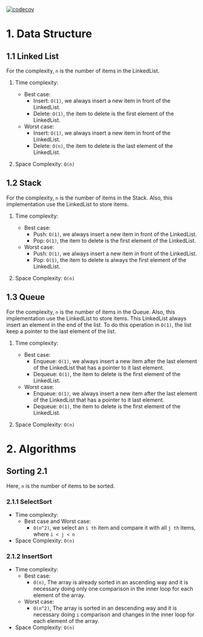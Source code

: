 [![codecov](https://codecov.io/gh/joaojunior/data_structures_and_algorithms/branch/main/graph/badge.svg?token=8G2K2F71JB)](https://codecov.io/gh/joaojunior/data_structures_and_algorithms)

# 1. Data Structure
## 1.1 Linked List

For the complexity, `n` is the number of items in the LinkedList.
1. Time complexity:
    - Best case:
        - Insert: `O(1)`, we always insert a new item in front of the LinkedList.
        - Delete: `O(1)`, the item to delete is the first element of the LinkedList.
    - Worst case:
        - Insert: `O(1)`, we always insert a new item in front of the LinkedList.
        - Delete: `O(n)`, the item to delete is the last element of the LinkedList.

2. Space Complexity: `O(n)`

## 1.2 Stack

For the complexity, `n` is the number of items in the Stack. Also, this implementation use the LinkedList to store items.
1. Time complexity:
    - Best case:
        - Push: `O(1)`, we always insert a new item in front of the LinkedList.
        - Pop: `O(1)`, the item to delete is the first element of the LinkedList.
    - Worst case:
        - Push: `O(1)`, we always insert a new item in front of the LinkedList.
        - Pop: `O(1)`, the item to delete is always the first element of the LinkedList.

2. Space Complexity: `O(n)`

## 1.3 Queue

For the complexity, `n` is the number of items in the Queue. Also, this implementation use the LinkedList to store items. This LinkedList always insert an element in the end of the list. To do this operation in `O(1)`, the list keep a pointer to the last element of the list.
1. Time complexity:
    - Best case:
        - Enqueue: `O(1)`, we always insert a new item after the last element of the LinkedList that has a pointer to it last element.
        - Dequeue: `O(1)`, the item to delete is the first element of the LinkedList.
    - Worst case:
        - Enqueue: `O(1)`, we always insert a new item after the last element of the LinkedList that has a pointer to it last element.
        - Dequeue: `O(1)`, the item to delete is the first element of the LinkedList.

2. Space Complexity: `O(n)`


# 2. Algorithms
## Sorting 2.1
Here, `n` is the number of items to be sorted.

### 2.1.1 SelectSort
- Time complexity:
    - Best case and Worst case:
        - `O(n^2)`, we select an `i th` item and compare it with all `j th` items, where `i < j < n`
- Space Complexity: `O(n)`

### 2.1.2 InsertSort
- Time complexity:
    - Best case:
        - `O(n)`, The array is already sorted in an ascending way and it is necessary doing only one comparison in the inner loop for each element of the array.
    - Worst case:
        - `O(n^2)`, The array is sorted in an descending way and it is necessary doing `i` comparison and changes in the inner loop for each element of the array.
- Space Complexity: `O(n)`
